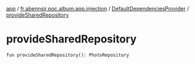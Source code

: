 [app](../../index.md) / [fr.abennsir.poc.album.app.injection](../index.md) / [DefaultDependenciesProvider](index.md) / [provideSharedRepository](./provide-shared-repository.md)

# provideSharedRepository

`fun provideSharedRepository(): PhotoRepository`